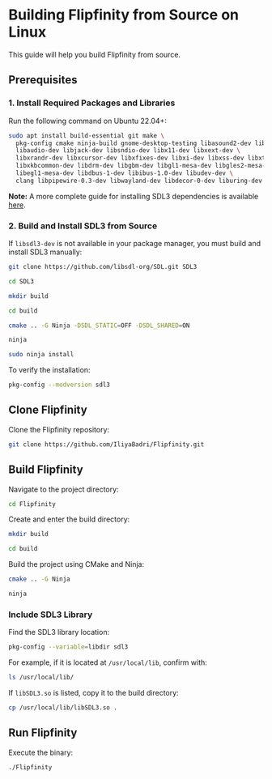 # Building Flipfinity from Source on Linux

This guide will help you build Flipfinity from source.

## Prerequisites

### 1. Install Required Packages and Libraries

Run the following command on Ubuntu 22.04+:

```sh
sudo apt install build-essential git make \
  pkg-config cmake ninja-build gnome-desktop-testing libasound2-dev libpulse-dev \
  libaudio-dev libjack-dev libsndio-dev libx11-dev libxext-dev \
  libxrandr-dev libxcursor-dev libxfixes-dev libxi-dev libxss-dev libxtst-dev \
  libxkbcommon-dev libdrm-dev libgbm-dev libgl1-mesa-dev libgles2-mesa-dev \
  libegl1-mesa-dev libdbus-1-dev libibus-1.0-dev libudev-dev \
  clang libpipewire-0.3-dev libwayland-dev libdecor-0-dev liburing-dev
```

**Note:** A more complete guide for installing SDL3 dependencies is available [here](https://github.com/libsdl-org/SDL/blob/main/docs/README-linux.md).

### 2. Build and Install SDL3 from Source

If `libsdl3-dev` is not available in your package manager, you must build and install SDL3 manually:


```sh
git clone https://github.com/libsdl-org/SDL.git SDL3
```
```sh
cd SDL3
```
```sh
mkdir build
```
```sh
cd build
```
```sh
cmake .. -G Ninja -DSDL_STATIC=OFF -DSDL_SHARED=ON
```
```sh
ninja
```
```sh
sudo ninja install
```
To verify the installation:
```sh
pkg-config --modversion sdl3
```

## Clone Flipfinity

Clone the Flipfinity repository:

```sh
git clone https://github.com/IliyaBadri/Flipfinity.git
```

## Build Flipfinity

Navigate to the project directory:

```sh
cd Flipfinity
```

Create and enter the build directory:

```sh
mkdir build
```
```sh
cd build
```

Build the project using CMake and Ninja:

```sh
cmake .. -G Ninja
```
```sh
ninja
```

### Include SDL3 Library

Find the SDL3 library location:

```sh
pkg-config --variable=libdir sdl3
```

For example, if it is located at `/usr/local/lib`, confirm with:

```sh
ls /usr/local/lib/
```

If `libSDL3.so` is listed, copy it to the build directory:

```sh
cp /usr/local/lib/libSDL3.so .
```

## Run Flipfinity

Execute the binary:

```sh
./Flipfinity
```

